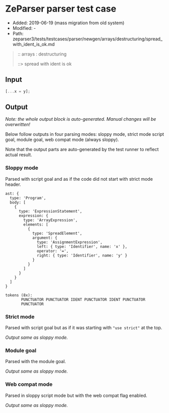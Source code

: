 # ZeParser parser test case

- Added: 2019-06-19 (mass migration from old system)
- Modified: -
- Path: zeparser3/tests/testcases/parser/newgen/arrays/destructuring/spread_with_ident_is_ok.md

> :: arrays : destructuring
>
> ::> spread with ident is ok

## Input

`````js
[...x = y];
`````

## Output

_Note: the whole output block is auto-generated. Manual changes will be overwritten!_

Below follow outputs in four parsing modes: sloppy mode, strict mode script goal, module goal, web compat mode (always sloppy).

Note that the output parts are auto-generated by the test runner to reflect actual result.

### Sloppy mode

Parsed with script goal and as if the code did not start with strict mode header.

`````
ast: {
  type: 'Program',
  body: [
    {
      type: 'ExpressionStatement',
      expression: {
        type: 'ArrayExpression',
        elements: [
          {
            type: 'SpreadElement',
            argument: {
              type: 'AssignmentExpression',
              left: { type: 'Identifier', name: 'x' },
              operator: '=',
              right: { type: 'Identifier', name: 'y' }
            }
          }
        ]
      }
    }
  ]
}

tokens (8x):
       PUNCTUATOR PUNCTUATOR IDENT PUNCTUATOR IDENT PUNCTUATOR
       PUNCTUATOR
`````

### Strict mode

Parsed with script goal but as if it was starting with `"use strict"` at the top.

_Output same as sloppy mode._

### Module goal

Parsed with the module goal.

_Output same as sloppy mode._

### Web compat mode

Parsed in sloppy script mode but with the web compat flag enabled.

_Output same as sloppy mode._
